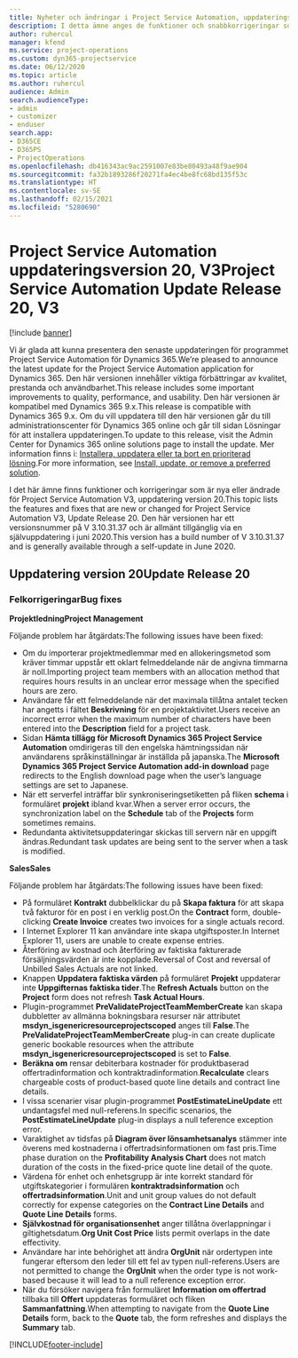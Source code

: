 ```yaml
---
title: Nyheter och ändringar i Project Service Automation, uppdateringsversion 20, V3
description: I detta ämne anges de funktioner och snabbkorrigeringar som finns tillgängliga i Project Service Automation, uppdateringsversion 20, V3.
author: ruhercul
manager: kfend
ms.service: project-operations
ms.custom: dyn365-projectservice
ms.date: 06/12/2020
ms.topic: article
ms.author: ruhercul
audience: Admin
search.audienceType:
- admin
- customizer
- enduser
search.app:
- D365CE
- D365PS
- ProjectOperations
ms.openlocfilehash: db416343ac9ac2591007e83be80493a48f9ae904
ms.sourcegitcommit: fa32b1893286f20271fa4ec4be8fc68bd135f53c
ms.translationtype: HT
ms.contentlocale: sv-SE
ms.lasthandoff: 02/15/2021
ms.locfileid: "5280690"
---
```

# <a name="project-service-automation-update-release-20-v3"></a><span data-ttu-id="b7fe0-103">Project Service Automation uppdateringsversion 20, V3</span><span class="sxs-lookup"><span data-stu-id="b7fe0-103">Project Service Automation Update Release 20, V3</span></span>

[!include [banner](../includes/psa-now-project-operations.md)]

<span data-ttu-id="b7fe0-104">Vi är glada att kunna presentera den senaste uppdateringen för programmet Project Service Automation för Dynamics 365.</span><span class="sxs-lookup"><span data-stu-id="b7fe0-104">We’re pleased to announce the latest update for the Project Service Automation application for Dynamics 365.</span></span> <span data-ttu-id="b7fe0-105">Den här versionen innehåller viktiga förbättringar av kvalitet, prestanda och användbarhet.</span><span class="sxs-lookup"><span data-stu-id="b7fe0-105">This release includes some important improvements to quality, performance, and usability.</span></span> <span data-ttu-id="b7fe0-106">Den här versionen är kompatibel med Dynamics 365 9.x.</span><span class="sxs-lookup"><span data-stu-id="b7fe0-106">This release is compatible with Dynamics 365 9.x.</span></span> <span data-ttu-id="b7fe0-107">Om du vill uppdatera till den här versionen går du till administrationscenter för Dynamics 365 online och går till sidan Lösningar för att installera uppdateringen.</span><span class="sxs-lookup"><span data-stu-id="b7fe0-107">To update to this release, visit the Admin Center for Dynamics 365 online solutions page to install the update.</span></span> <span data-ttu-id="b7fe0-108">Mer information finns i: [Installera, uppdatera eller ta bort en prioriterad lösning](https://docs.microsoft.com/power-platform/admin/install-remove-preferred-solution).</span><span class="sxs-lookup"><span data-stu-id="b7fe0-108">For more information, see [Install, update, or remove a preferred solution](https://docs.microsoft.com/power-platform/admin/install-remove-preferred-solution).</span></span>

<span data-ttu-id="b7fe0-109">I det här ämne finns funktioner och korrigeringar som är nya eller ändrade för Project Service Automation V3, uppdatering version 20.</span><span class="sxs-lookup"><span data-stu-id="b7fe0-109">This topic lists the features and fixes that are new or changed for Project Service Automation V3, Update Release 20.</span></span> <span data-ttu-id="b7fe0-110">Den här versionen har ett versionsnummer på V 3.10.31.37 och är allmänt tillgänglig via en självuppdatering i juni 2020.</span><span class="sxs-lookup"><span data-stu-id="b7fe0-110">This version has a build number of V 3.10.31.37 and is generally available through a self-update in June 2020.</span></span>

## <a name="update-release-20"></a><span data-ttu-id="b7fe0-111">Uppdatering version 20</span><span class="sxs-lookup"><span data-stu-id="b7fe0-111">Update Release 20</span></span>

### <a name="bug-fixes"></a><span data-ttu-id="b7fe0-112">Felkorrigeringar</span><span class="sxs-lookup"><span data-stu-id="b7fe0-112">Bug fixes</span></span>

<span data-ttu-id="b7fe0-113">**Projektledning**</span><span class="sxs-lookup"><span data-stu-id="b7fe0-113">**Project Management**</span></span>

<span data-ttu-id="b7fe0-114">Följande problem har åtgärdats:</span><span class="sxs-lookup"><span data-stu-id="b7fe0-114">The following issues have been fixed:</span></span>

- <span data-ttu-id="b7fe0-115">Om du importerar projektmedlemmar med en allokeringsmetod som kräver timmar uppstår ett oklart felmeddelande när de angivna timmarna är noll.</span><span class="sxs-lookup"><span data-stu-id="b7fe0-115">Importing project team members with an allocation method that requires hours results in an unclear error message when the specified hours are zero.</span></span>
- <span data-ttu-id="b7fe0-116">Användare får ett felmeddelande när det maximala tillåtna antalet tecken har angetts i fältet **Beskrivning** för en projektaktivitet.</span><span class="sxs-lookup"><span data-stu-id="b7fe0-116">Users receive an incorrect error when the maximum number of characters have been entered into the **Description** field for a project task.</span></span>
- <span data-ttu-id="b7fe0-117">Sidan **Hämta tillägg för Microsoft Dynamics 365 Project Service Automation** omdirigeras till den engelska hämtningssidan när användarens språkinställningar är inställda på japanska.</span><span class="sxs-lookup"><span data-stu-id="b7fe0-117">The **Microsoft Dynamics 365 Project Service Automation add-in download** page redirects to the English download page when the user’s language settings are set to Japanese.</span></span>
- <span data-ttu-id="b7fe0-118">När ett serverfel inträffar blir synkroniseringsetiketten på fliken **schema** i formuläret **projekt** ibland kvar.</span><span class="sxs-lookup"><span data-stu-id="b7fe0-118">When a server error occurs, the synchronization label on the **Schedule** tab of the **Projects** form sometimes remains.</span></span>
- <span data-ttu-id="b7fe0-119">Redundanta aktivitetsuppdateringar skickas till servern när en uppgift ändras.</span><span class="sxs-lookup"><span data-stu-id="b7fe0-119">Redundant task updates are being sent to the server when a task is modified.</span></span>

<span data-ttu-id="b7fe0-120">**Sales**</span><span class="sxs-lookup"><span data-stu-id="b7fe0-120">**Sales**</span></span>

<span data-ttu-id="b7fe0-121">Följande problem har åtgärdats:</span><span class="sxs-lookup"><span data-stu-id="b7fe0-121">The following issues have been fixed:</span></span>

- <span data-ttu-id="b7fe0-122">På formuläret **Kontrakt** dubbelklickar du på **Skapa faktura** för att skapa två fakturor för en post i en verklig post.</span><span class="sxs-lookup"><span data-stu-id="b7fe0-122">On the **Contract** form, double-clicking **Create Invoice** creates two invoices for a single actuals record.</span></span>
- <span data-ttu-id="b7fe0-123">I Internet Explorer 11 kan användare inte skapa utgiftsposter.</span><span class="sxs-lookup"><span data-stu-id="b7fe0-123">In Internet Explorer 11, users are unable to create expense entries.</span></span>
- <span data-ttu-id="b7fe0-124">Återföring av kostnad och återföring av faktiska fakturerade försäljningsvärden är inte kopplade.</span><span class="sxs-lookup"><span data-stu-id="b7fe0-124">Reversal of Cost and reversal of Unbilled Sales Actuals are not linked.</span></span>
- <span data-ttu-id="b7fe0-125">Knappen **Uppdatera faktiska värden** på formuläret **Projekt** uppdaterar inte **Uppgifternas faktiska tider**.</span><span class="sxs-lookup"><span data-stu-id="b7fe0-125">The **Refresh Actuals** button on the **Project** form does not refresh **Task Actual Hours**.</span></span>
- <span data-ttu-id="b7fe0-126">Plugin-programmet **PreValidateProjectTeamMemberCreate** kan skapa dubbletter av allmänna bokningsbara resurser när attributet **msdyn_isgenericresourceprojectscoped** anges till **False**.</span><span class="sxs-lookup"><span data-stu-id="b7fe0-126">The **PreValidateProjectTeamMemberCreate** plug-in can create duplicate generic bookable resources when the attribute **msdyn_isgenericresourceprojectscoped** is set to **False**.</span></span>
- <span data-ttu-id="b7fe0-127">**Beräkna om** rensar debiterbara kostnader för produktbaserad offertradinformation och kontraktradinformation.</span><span class="sxs-lookup"><span data-stu-id="b7fe0-127">**Recalculate** clears chargeable costs of product-based quote line details and contract line details.</span></span>
- <span data-ttu-id="b7fe0-128">I vissa scenarier visar plugin-programmet **PostEstimateLineUpdate** ett undantagsfel med null-referens.</span><span class="sxs-lookup"><span data-stu-id="b7fe0-128">In specific scenarios, the **PostEstimateLineUpdate** plug-in displays a null teference exception error.</span></span>
- <span data-ttu-id="b7fe0-129">Varaktighet av tidsfas på **Diagram över lönsamhetsanalys** stämmer inte överens med kostnaderna i offertradsinformationen om fast pris.</span><span class="sxs-lookup"><span data-stu-id="b7fe0-129">Time phase duration on the **Profitability Analysis Chart** does not match duration of the costs in the fixed-price quote line detail of the quote.</span></span>
- <span data-ttu-id="b7fe0-130">Värdena för enhet och enhetsgrupp är inte korrekt standard för utgiftskategorier i formulären **kontraktradsinformation** och **offertradsinformation**.</span><span class="sxs-lookup"><span data-stu-id="b7fe0-130">Unit and unit group values do not default correctly for expense categories on the **Contract Line Details** and **Quote Line Details** forms.</span></span>
- <span data-ttu-id="b7fe0-131">**Självkostnad för organisationsenhet** anger tillåtna överlappningar i giltighetsdatum.</span><span class="sxs-lookup"><span data-stu-id="b7fe0-131">**Org Unit Cost Price** lists permit overlaps in the date effectivity.</span></span>
- <span data-ttu-id="b7fe0-132">Användare har inte behörighet att ändra **OrgUnit** när ordertypen inte fungerar eftersom den leder till ett fel av typen null-referens.</span><span class="sxs-lookup"><span data-stu-id="b7fe0-132">Users are not permitted to change the **OrgUnit** when the order type is not work-based because it will lead to a null reference exception error.</span></span>
- <span data-ttu-id="b7fe0-133">När du försöker navigera från formuläret **Information om offertrad** tillbaka till **Offert** uppdateras formuläret och fliken **Sammanfattning**.</span><span class="sxs-lookup"><span data-stu-id="b7fe0-133">When attempting to navigate from the **Quote Line Details** form, back to the **Quote** tab, the form refreshes and displays the **Summary** tab.</span></span>


[!INCLUDE[footer-include](../includes/footer-banner.md)]